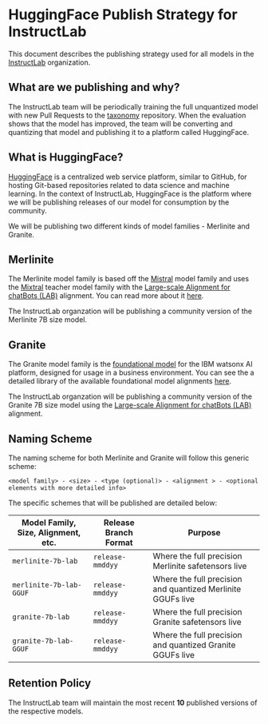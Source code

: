 # HuggingFace Publish Strategy for InstructLab

This document describes the publishing strategy used for all models in the [InstructLab](https://huggingface.co/instructlab) organization.

## What are we publishing and why?
The InstructLab team will be periodically training the full unquantized model with new Pull Requests to the [taxonomy](https://github.com/instruct-lab/taxonomy) repository. When the evaluation shows that the model has improved, the team will be converting and quantizing that model and publishing it to a platform called HuggingFace.

## What is HuggingFace?
[HuggingFace](https://huggingface.co/) is a centralized web service platform, similar to GitHub, for hosting Git-based repositories related to data science and machine learning. In the context of InstructLab, HuggingFace is the platform where we will be publishing releases of our model for consumption by the community.

We will be publishing two different kinds of model families - Merlinite and Granite.

## Merlinite
The Merlinite model family is based off the [Mistral](https://mistral.ai/) model family and uses the [Mixtral](https://mistral.ai/news/mixtral-of-experts/) teacher model family with the [Large-scale Alignment for chatBots (LAB)](https://arxiv.org/abs/2403.01081) alignment. You can read more about it [here](https://huggingface.co/ibm/merlinite-7b).

The InstructLab organzation will be publishing a community version of the Merlinite 7B size model.

## Granite
The Granite model family is the [foundational model](https://www.ibm.com/downloads/cas/X9W4O6BM) for the IBM watsonx AI platform, designed for usage in a business environment. You can see the a detailed library of the available foundational model alignments [here](https://www.ibm.com/products/watsonx-ai/foundation-models). 

The InstructLab organzation will be publishing a community version of the Granite 7B size model using the [Large-scale Alignment for chatBots (LAB)](https://arxiv.org/abs/2403.01081) alignment.

## Naming Scheme
The naming scheme for both Merlinite and Granite will follow this generic scheme:

`<model family> - <size> - <type (optional)> - <alignment > - <optional elements with more detailed info>`

The specific schemes that will be published are detailed below:

| Model Family, Size, Alignment, etc. | Release Branch Format | Purpose                                                     |
--------------------------------------|-----------------------|-------------------------------------------------------------|
| `merlinite-7b-lab`                  | `release-mmddyy`      | Where the full precision Merlinite safetensors live         |
| `merlinite-7b-lab-GGUF`             | `release-mmddyy`      | Where the full precision and quantized Merlinite GGUFs live |
| `granite-7b-lab`                    | `release-mmddyy`      | Where the full precision Granite safetensors live           |
| `granite-7b-lab-GGUF`               | `release-mmddyy`      | Where the full precision and quantized Granite GGUFs live   |

## Retention Policy
The InstructLab team will maintain the most recent **10** published versions of the respective models.
